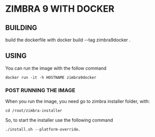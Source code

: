 # ZIMBRA 9 WITH DOCKER
## BUILDING
build the dockerfile with
docker build --tag zimbra9docker .

## USING
You can run the image with the follow command

```docker run -it -h HOSTNAME zimbra9docker```

### POST RUNNING THE IMAGE
When you run the image, you need go to zimbra installer folder, with:
```
cd /root/zimbra-installer
```
So, to start the installer use the following command
```
./install.sh --platform-override.
```
